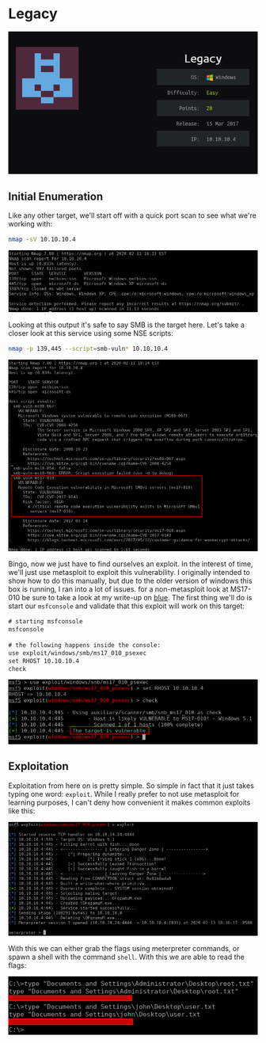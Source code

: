 # Legacy
![info-card](./info_card.png)

## Initial Enumeration

Like any other target, we'll start off with a quick port scan to see what we're working with:

```bash
nmap -sV 10.10.10.4
```

![Initial Nmap Scan](./initial_nmap.png)

Looking at this output it's safe to say SMB is the target here. Let's take a closer look at this service using some NSE scripts:

```bash
nmap -p 139,445 --script=smb-vuln* 10.10.10.4
```

![SMB Vulnerability Scan](./smb_nmap.png)

Bingo, now we just have to find ourselves an exploit. In the interest of time, we'll just use metasploit to exploit this vulnerability. I originally intended to show how to do this manually, but due to the older version of windows this box is running, I ran into a lot of issues. for a non-metasploit look at MS17-010 be sure to take a look at my write-up on [blue](https://wiki.jacobshodd.com/writeups/hack-the-box/blue). The first thing we'll do is start our `msfconsole` and validate that this exploit will work on this target:

```
# starting msfconsole
msfconsole

# the following happens inside the console:
use exploit/windows/smb/ms17_010_psexec 
set RHOST 10.10.10.4
check
```

![MSF Exploit Validation](./validate.png)

## Exploitation

Exploitation from here on is pretty simple. So simple in fact that it just takes typing one word: `exploit`. While I really prefer to not use metasploit for learning purposes, I can't deny how convenient it makes common exploits like this:

![Executing the exploit](./exploit.png)

With this we can either grab the flags using meterpreter commands, or spawn a shell with the command `shell`. With this we are able to read the flags:

![Flags](./flags.png)
